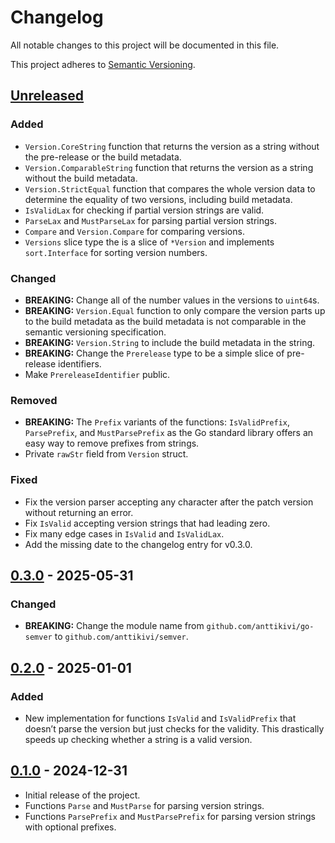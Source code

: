# Changelog

All notable changes to this project will be documented in this file.

This project adheres to
[Semantic Versioning](https://semver.org/spec/v2.0.0.html).

## [Unreleased]

### Added

- `Version.CoreString` function that returns the version as a string without the
  pre-release or the build metadata.
- `Version.ComparableString` function that returns the version as a string
  without the build metadata.
- `Version.StrictEqual` function that compares the whole version data to
  determine the equality of two versions, including build metadata.
- `IsValidLax` for checking if partial version strings are valid.
- `ParseLax` and `MustParseLax` for parsing partial version strings.
- `Compare` and `Version.Compare` for comparing versions.
- `Versions` slice type the is a slice of `*Version` and implements
  `sort.Interface` for sorting version numbers.

### Changed

- **BREAKING:** Change all of the number values in the versions to `uint64`s.
- **BREAKING:** `Version.Equal` function to only compare the version parts up to
  the build metadata as the build metadata is not comparable in the semantic
  versioning specification.
- **BREAKING:** `Version.String` to include the build metadata in the string.
- **BREAKING:** Change the `Prerelease` type to be a simple slice of pre-release
  identifiers.
- Make `PrereleaseIdentifier` public.

### Removed

- **BREAKING:** The `Prefix` variants of the functions: `IsValidPrefix`,
  `ParsePrefix`, and `MustParsePrefix` as the Go standard library offers an easy
  way to remove prefixes from strings.
- Private `rawStr` field from `Version` struct.

### Fixed

- Fix the version parser accepting any character after the patch version without
  returning an error.
- Fix `IsValid` accepting version strings that had leading zero.
- Fix many edge cases in `IsValid` and `IsValidLax`.
- Add the missing date to the changelog entry for v0.3.0.

## [0.3.0] - 2025-05-31

### Changed

- **BREAKING:** Change the module name from `github.com/anttikivi/go-semver` to
  `github.com/anttikivi/semver`.

## [0.2.0] - 2025-01-01

### Added

- New implementation for functions `IsValid` and `IsValidPrefix` that doesn’t
  parse the version but just checks for the validity. This drastically speeds up
  checking whether a string is a valid version.

## [0.1.0] - 2024-12-31

- Initial release of the project.
- Functions `Parse` and `MustParse` for parsing version strings.
- Functions `ParsePrefix` and `MustParsePrefix` for parsing version strings with
  optional prefixes.

[unreleased]: https://github.com/anttikivi/semver/compare/v0.3.0...HEAD
[0.3.0]: https://github.com/anttikivi/semver/compare/v0.2.0...v0.3.0
[0.2.0]: https://github.com/anttikivi/go-semver/compare/v0.1.0...v0.2.0
[0.1.0]: https://github.com/anttikivi/go-semver/releases/tag/v0.1.0
